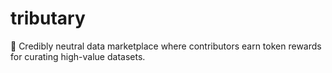 # tributary
 🌊 Credibly neutral data marketplace where contributors earn token rewards for curating high-value datasets.
